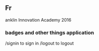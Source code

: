 ## Fr
anklin Innovation Academy 2016
### badges and other things application

/signin to sign in
/logout to logout
